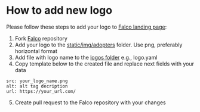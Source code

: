 # How to add new logo
Please follow these steps to add your logo to [Falco landing page](https://falco.org/):
1. Fork [Falco](https://github.com/falcosecurity/falco-website) repository
2. Add your logo to
   the [static/img/adopters](https://github.com/falcosecurity/falco-website/blob/master/static/img/adopters)
   folder. Use png, preferably horizontal format
3. Add file with logo name to the [logos folder](https://github.com/falcosecurity/falco-website/blob/master/data/adopters/endusers)  e.g., logo.yaml
4. Copy template below to the created file and replace next fields with your data
```
src: your_logo_name.png
alt: alt tag decription
url: https://your_url.com/
```
5. Create pull request to the Falco repository with your changes
